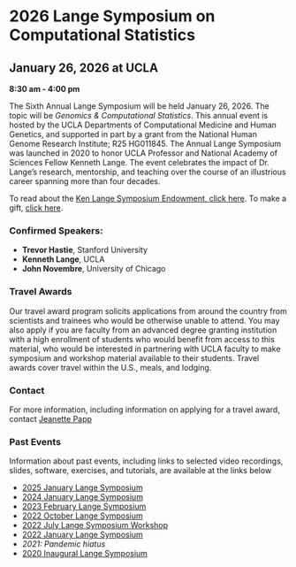 # 2026 Lange Symposium on Computational Statistics

## January 26, 2026 at UCLA

**8:30 am - 4:00 pm**

The Sixth Annual Lange Symposium will be held January 26, 2026. The topic will be *Genomics & Computational Statistics*. This annual event is hosted by the UCLA Departments of Computational Medicine and Human Genetics, and supported in part by a grant from the National Human Genome Research Institute; R25 HG011845. The Annual Lange Symposium was launched in 2020 to honor UCLA Professor and National Academy of Sciences Fellow Kenneth Lange. The event celebrates the impact of Dr. Lange’s research, mentorship, and teaching over the course of an illustrious career spanning more than four decades.

To read about the [Ken Lange Symposium Endowment, click here](https://compmed.ucla.edu/ken-lange-symposium-endowment). To make a gift, [click here](https://giving.ucla.edu/Campaign/Donate.aspx?SiteNum=3167&fund=64621O&code=M-19409).

### Confirmed Speakers:
 * **Trevor Hastie**, Stanford University
 * **Kenneth Lange**, UCLA
 * **John Novembre**, University of Chicago
   
### Travel Awards
Our travel award program solicits applications from around the country from scientists and trainees who would be otherwise unable to attend. You may also apply if you are faculty from an advanced degree granting institution with a high enrollment of students who would benefit from access to this material, who would be interested in partnering with UCLA faculty to make symposium and workshop material available to their students.
Travel awards cover travel within the U.S., meals, and lodging.

### Contact
For more information, including information on applying for a travel award, contact [Jeanette Papp](mailto:jcpapp@ucla.edu?subject=Lange_Symposium)

### Past Events

Information about past events, including links to selected video recordings, slides, software, exercises, and tutorials, are available at the links below
- [2025 January Lange Symposium](https://langesymposium.github.io/2025-Lange-Symposium/)
- [2024 January Lange Symposium](https://langesymposium.github.io/2024-Lange-Symposium/)
- [2023 February Lange Symposium](https://langesymposium.github.io/2023-Lange-Symposium/)
- [2022 October Lange Symposium](https://langesymposium.github.io/2022-October-Symposium/)
- [2022 July Lange Symposium Workshop](https://langesymposium.github.io/2022-July-Workshop/)
- [2022 January Lange Symposium](https://langesymposium.github.io/2022-January-Symposium/)
- *2021: Pandemic hiatus*
- [2020 Inaugural Lange Symposium](https://langesymposium.github.io/2020-Lange-Symposium/)
